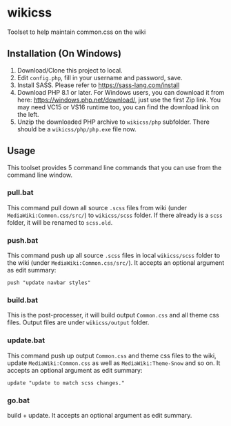 # wikicss
Toolset to help maintain common.css on the wiki

## Installation (On Windows)
1. Download/Clone this project to local.
2. Edit `config.php`, fill in your username and password, save.
3. Install SASS. Please refer to https://sass-lang.com/install
4. Download PHP 8.1 or later. For Windows users, you can download it from here: https://windows.php.net/download/, just use the first Zip link. You may need VC15 or VS16 runtime too, you can find the download link on the left.
5. Unzip the downloaded PHP archive to `wikicss/php` subfolder. There should be a `wikicss/php/php.exe` file now.

## Usage
This toolset provides 5 command line commands that you can use from the command line window.

### pull.bat
This command pull down all source `.scss` files from wiki (under `MediaWiki:Common.css/src/`) to `wikicss/scss` folder. If there already is a `scss` folder, it will be renamed to `scss.old`.

### push.bat
This command push up all source `.scss` files in local `wikicss/scss` folder to the wiki (under `MediaWiki:Common.css/src/`). It accepts an optional argument as edit summary:
```
push "update navbar styles"
```

### build.bat
This is the post-processer, it will build output `Common.css` and all theme css files. Output files are under `wikicss/output` folder.

### update.bat
This command push up output `Common.css` and theme css files to the wiki, update `MediaWiki:Common.css` as well as `MediaWiki:Theme-Snow` and so on. It accepts an optional argument as edit summary:
```
update "update to match scss changes."
```

### go.bat
build + update. It accepts an optional argument as edit summary.
